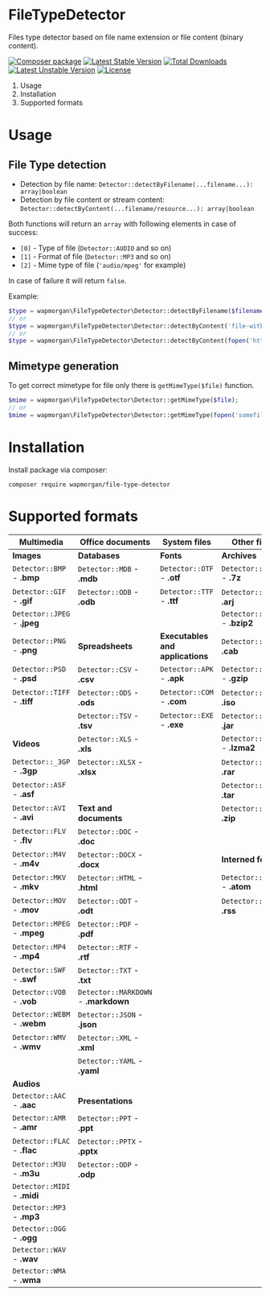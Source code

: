 # FileTypeDetector
Files type detector based on file name extension or file content (binary content).

[![Composer package](http://xn--e1adiijbgl.xn--p1acf/badge/wapmorgan/file-type-detector)](https://packagist.org/packages/wapmorgan/file-type-detector)
[![Latest Stable Version](https://poser.pugx.org/wapmorgan/file-type-detector/v/stable)](https://packagist.org/packages/wapmorgan/file-type-detector)
[![Total Downloads](https://poser.pugx.org/wapmorgan/file-type-detector/downloads)](https://packagist.org/packages/wapmorgan/file-type-detector)
[![Latest Unstable Version](https://poser.pugx.org/wapmorgan/file-type-detector/v/unstable)](https://packagist.org/packages/wapmorgan/file-type-detector)
[![License](https://poser.pugx.org/wapmorgan/file-type-detector/license)](https://packagist.org/packages/wapmorgan/file-type-detector)

1. Usage
2. Installation
3. Supported formats

# Usage

## File Type detection

- Detection by file name: `Detector::detectByFilename(...filename...): array|boolean`
- Detection by file content or stream content: `Detector::detectByContent(...filename/resource...): array|boolean`

Both functions will return an `array` with following elements in case of success:

- `[0]` - Type of file (`Detector::AUDIO` and so on)
- `[1]` - Format of file (`Detector::MP3` and so on)
- `[2]` - Mime type of file (`'audio/mpeg'` for example)

In case of failure it will return `false`.

Example:

```php
$type = wapmorgan\FileTypeDetector\Detector::detectByFilename($filename);
// or
$type = wapmorgan\FileTypeDetector\Detector::detectByContent('file-without-extension');
// or
$type = wapmorgan\FileTypeDetector\Detector::detectByContent(fopen('http://somedomain/somepath', 'r'));
```

## Mimetype generation

To get correct mimetype for file only there is `getMimeType($file)` function.

```php
$mime = wapmorgan\FileTypeDetector\Detector::getMimeType($file);
// or
$mime = wapmorgan\FileTypeDetector\Detector::getMimeType(fopen('somefile', 'r'));
```

# Installation
Install package via composer:
```
composer require wapmorgan/file-type-detector
```

# Supported formats

| Multimedia                   | Office documents                     | System files                     | Other files                    |
|------------------------------|--------------------------------------|----------------------------------|--------------------------------|
| **Images**                   | **Databases**                        | **Fonts**                        | **Archives**                   |
| `Detector::BMP` - **.bmp**   | `Detector::MDB` - **.mdb**           | `Detector::OTF` - **.otf**       | `Detector::_7ZIP` - **.7z**    |
| `Detector::GIF` - **.gif**   | `Detector::ODB` - **.odb**           | `Detector::TTF` - **.ttf**       | `Detector::ARJ` - **.arj**     |
| `Detector::JPEG` - **.jpeg** |                                      |                                  | `Detector::BZIP2` - **.bzip2** |
| `Detector::PNG` - **.png**   | **Spreadsheets**                     | **Executables and applications** | `Detector::CAB` - **.cab**     |
| `Detector::PSD` - **.psd**   | `Detector::CSV` - **.csv**           | `Detector::APK` - **.apk**       | `Detector::GZIP` - **.gzip**   |
| `Detector::TIFF` - **.tiff** | `Detector::ODS` - **.ods**           | `Detector::COM` - **.com**       | `Detector::ISO` - **.iso**     |
|                              | `Detector::TSV` - **.tsv**           | `Detector::EXE` - **.exe**       | `Detector::JAR` - **.jar**     |
| **Videos**                   | `Detector::XLS` - **.xls**           |                                  | `Detector::LZMA2` - **.lzma2** |
| `Detector::_3GP` - **.3gp**  | `Detector::XLSX` - **.xlsx**         |                                  | `Detector::RAR` - **.rar**     |
| `Detector::ASF` - **.asf**   |                                      |                                  | `Detector::TAR` - **.tar**     |
| `Detector::AVI` - **.avi**   | **Text and documents**               |                                  | `Detector::ZIP` - **.zip**     |
| `Detector::FLV` - **.flv**   | `Detector::DOC` - **.doc**           |                                  |                                |
| `Detector::M4V` - **.m4v**   | `Detector::DOCX` - **.docx**         |                                  | **Interned feeds**             |
| `Detector::MKV` - **.mkv**   | `Detector::HTML` - **.html**         |                                  | `Detector::ATOM` - **.atom**   |
| `Detector::MOV` - **.mov**   | `Detector::ODT` - **.odt**           |                                  | `Detector::RSS` - **.rss**     |
| `Detector::MPEG` - **.mpeg** | `Detector::PDF` - **.pdf**           |                                  |                                |
| `Detector::MP4` - **.mp4**   | `Detector::RTF` - **.rtf**           |                                  |                                |
| `Detector::SWF` - **.swf**   | `Detector::TXT` - **.txt**           |                                  |                                |
| `Detector::VOB` - **.vob**   | `Detector::MARKDOWN` - **.markdown** |                                  |                                |
| `Detector::WEBM` - **.webm** | `Detector::JSON` - **.json**         |                                  |                                |
| `Detector::WMV` - **.wmv**   | `Detector::XML` - **.xml**           |                                  |                                |
|                              | `Detector::YAML` - **.yaml**         |                                  |                                |
| **Audios**                   |                                      |                                  |                                |
| `Detector::AAC` - **.aac**   | **Presentations**                    |                                  |                                |
| `Detector::AMR` - **.amr**   | `Detector::PPT` - **.ppt**           |                                  |                                |
| `Detector::FLAC` - **.flac** | `Detector::PPTX` - **.pptx**         |                                  |                                |
| `Detector::M3U` - **.m3u**   | `Detector::ODP` - **.odp**           |                                  |                                |
| `Detector::MIDI` - **.midi** |                                      |                                  |                                |
| `Detector::MP3` - **.mp3**   |                                      |                                  |                                |
| `Detector::OGG` - **.ogg**   |                                      |                                  |                                |
| `Detector::WAV` - **.wav**   |                                      |                                  |                                |
| `Detector::WMA` - **.wma**   |                                      |                                  |                                |
